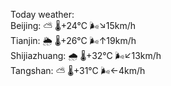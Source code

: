 Today weather:  
Beijing: ⛅️  🌡️+24°C 🌬️↘15km/h  
Tianjin: 🌦   🌡️+26°C 🌬️↑19km/h  
Shijiazhuang: 🌧   🌡️+32°C 🌬️↙13km/h  
Tangshan: ⛅️  🌡️+31°C 🌬️←4km/h  
